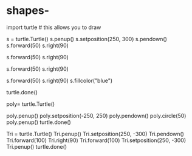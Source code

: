 # shapes-
import turtle # this allows you to draw 

s = turtle.Turtle()
s.penup()
s.setposition(250, 300)
s.pendown()
s.forward(50)
s.right(90)     

s.forward(50)
s.right(90)

s.forward(50)
s.right(90)

s.forward(50)
s.right(90)
s.fillcolor("blue")

turtle.done()

poly= turtle.Turtle()

poly.penup()
poly.setposition(-250, 250)
poly.pendown()
poly.circle(50)
poly.penup()
turtle.done()

Tri = turtle.Turtle()
Tri.penup()
Tri.setposition(250, -300)
Tri.pendown()
Tri.forward(100)
Tri.right(90)
Tri.forward(100)
Tri.setposition(250, -300)
Tri.penup()
turtle.done()
